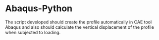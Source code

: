 # Abaqus-Python
The script developed should create the profile automatically in CAE tool Abaqus and also should calculate the vertical displacement of the profile when subjected to loading.
